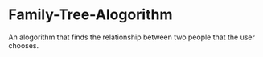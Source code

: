 # Family-Tree-Alogorithm
An alogorithm that finds the relationship between two people that the user chooses. 